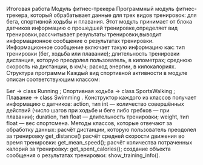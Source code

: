 Итоговая работа
Модуль фитнес-трекера 
Программный модуль фитнес-трекера,
который обрабатывает данные для трех видов тренировок: для бега, спортивной ходьбы и плавания.
Этот модуль принимает от блока датчиков информацию о прошедшей тренировке,определяет вид тренировки,рассчитывает результаты тренировки,выводит информационное сообщение о результатах тренировки.
Информационное сообщение включает такую информацию как:
тип тренировки (бег, ходьба или плавание);
длительность тренировки
дистанция, которую преодолел пользователь, в километрах;
среднюю скорость на дистанции, в км/ч;
расход энергии, в килокалориях.
Структура программы
Каждый вид спортивной активности в модуле описан соответствующим классом:

Бег → class Running ;
Спортивная ходьба → class SportsWalking ;
Плавание → class Swimming .
Конструктор каждого из классов получает информацию с датчиков:
action, тип int — количество совершённых действий (число шагов при ходьбе и беге либо гребков — при плавании);
duration, тип float — длительность тренировки;
weight, тип float — вес спортсмена.
Методы классов, которые отвечают за обработку данных:
расчёт дистанции, которую пользователь преодолел за тренировку get_distance()
расчёт средней скорости движения во время тренировки: get_mean_speed();
расчёт количества потраченных калорий за тренировку: get_spent_calories();
создание объекта сообщения о результатах тренировки: show_training_info().
